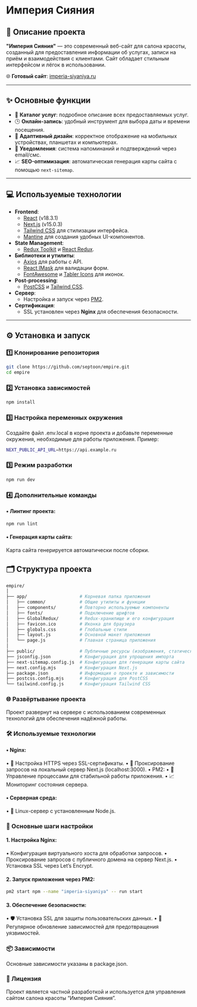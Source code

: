 # Империя Сияния

## 📖 Описание проекта

**"Империя Сияния"** — это современный веб-сайт для салона красоты, созданный для предоставления информации об услугах, записи на приём и взаимодействия с клиентами. Сайт обладает стильным интерфейсом и лёгок в использовании.

🌐 **Готовый сайт**: [imperia-siyaniya.ru](https://imperia-siyaniya.ru/)

---

## ✨ Основные функции

- 💅 **Каталог услуг**: подробное описание всех предоставляемых услуг.
- 🕒 **Онлайн-запись**: удобный инструмент для выбора даты и времени посещения.
- 📱 **Адаптивный дизайн**: корректное отображение на мобильных устройствах, планшетах и компьютерах.
- 🔔 **Уведомления**: система напоминаний и подтверждений через email/смс.
- 📈 **SEO-оптимизация**: автоматическая генерация карты сайта с помощью `next-sitemap`.

---

## 💻 Используемые технологии

- **Frontend**:
  - [React](https://reactjs.org/) (v18.3.1)
  - [Next.js](https://nextjs.org/) (v15.0.3)
  - [Tailwind CSS](https://tailwindcss.com/) для стилизации интерфейса.
  - [Mantine](https://mantine.dev/) для создания удобных UI-компонентов.
- **State Management**:
  - [Redux Toolkit](https://redux-toolkit.js.org/) и [React Redux](https://react-redux.js.org/).
- **Библиотеки и утилиты**:
  - [Axios](https://axios-http.com/) для работы с API.
  - [React IMask](https://imask.js.org/) для валидации форм.
  - [FontAwesome](https://fontawesome.com/) и [Tabler Icons](https://tablericons.com/) для иконок.
- **Post-processing**:
  - [PostCSS](https://postcss.org/) и [Tailwind CSS](https://tailwindcss.com/).
- **Сервер**:
  - Настройка и запуск через [PM2](https://pm2.keymetrics.io/).
- **Сертификация**:
  - SSL установлен через **Nginx** для обеспечения безопасности.

---

## ⚙️ Установка и запуск

### 1️⃣ Клонирование репозитория

```bash
git clone https://github.com/septoon/empire.git
cd empire
```

### 2️⃣ Установка зависимостей
```bash
npm install
```
### 3️⃣ Настройка переменных окружения

Создайте файл .env.local в корне проекта и добавьте переменные окружения, необходимые для работы приложения. Пример:
```bash
NEXT_PUBLIC_API_URL=https://api.example.ru
```
### 3️⃣ Режим разработки
```bash
npm run dev
```
### 4️⃣ Дополнительные команды

#### • Линтинг проекта:
```bash
npm run lint
```
#### • Генерация карты сайта:

Карта сайта генерируется автоматически после сборки.

## 🗂 Структура проекта

```bash
empire/
│
├── app/                    # Корневая папка приложения
│   ├── common/             # Общие утилиты и функции
│   ├── components/         # Повторно используемые компоненты
│   ├── fonts/              # Подключение шрифтов
│   ├── GlobalRedux/        # Redux-хранилище и его конфигурация
│   ├── favicon.ico         # Иконка для браузера
│   ├── globals.css         # Глобальные стили
│   ├── layout.js           # Основной макет приложения
│   └── page.js             # Главная страница приложения
│
├── public/                 # Публичные ресурсы (изображения, статические файлы)
├── jsconfig.json           # Конфигурация для упрощения импорта
├── next-sitemap.config.js  # Конфигурация для генерации карты сайта
├── next.config.mjs         # Конфигурация Next.js
├── package.json            # Информация о проекте и зависимости
├── postcss.config.mjs      # Конфигурация для PostCSS
└── tailwind.config.js      # Конфигурация Tailwind CSS
```
### 🌐 Развёртывание проекта

Проект развернут на сервере с использованием современных технологий для обеспечения надёжной работы.

### 🛠 Используемые технологии

#### • Nginx:

• 🌟 Настройка HTTPS через SSL-сертификаты.
• 🔄 Проксирование запросов на локальный сервер Next.js (localhost:3000).
• PM2:
• 🚀 Управление процессами для стабильной работы приложения.
• 📈 Мониторинг состояния сервера.

#### • Серверная среда:

• 🐧 Linux-сервер с установленным Node.js.

### 🔧 Основные шаги настройки

#### 1. Настройка Nginx:

• Конфигурация виртуального хоста для обработки запросов.
• Проксирование запросов с публичного домена на сервер Next.js.
• Установка SSL через Let’s Encrypt.

#### 2. Запуск приложения через PM2:
```bash
pm2 start npm --name "imperia-siyaniya" -- run start
```
#### 3. Обеспечение безопасности:

• 🛡 Установка SSL для защиты пользовательских данных.
• 🔄 Регулярное обновление зависимостей для предотвращения уязвимостей.

### 📦 Зависимости

Основные зависимости указаны в package.json.

### 🔏 Лицензия

Проект является частной разработкой и используется для управления сайтом салона красоты “Империя Сияния”.